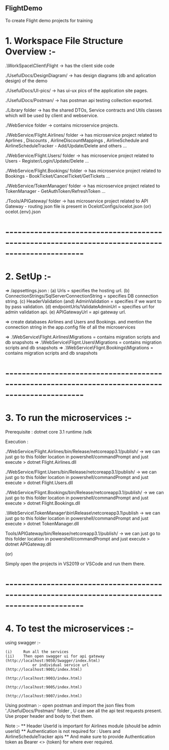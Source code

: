 ## FlightDemo
To create Flight demo projects for training

# 1. Workspace File Structure Overview :-

.\WorkSpace\Client\Flight -> has the client side code

./UsefulDocs/DesignDiagram/ -> has design diagrams (db and aplication design) of the demo

./UsefulDocs/UI-pics/ -> has ui-ux pics of the application site pages.

./UsefulDocs/Postman/ -> has postman api testing collection exported.

./Library folder -> has the shared DTOs, Service contracts and Utils classes which will be used by client and webservice.

./WebService folder -> contains microservice projects.

./WebService/Flight.Airlines/ folder -> has microservice project related to Aprlines , Discounts , AirlineDiscountMappings , AirlineSchedule and AirlineScheduleTracker - Add/Update/Delete and others ...

./WebService/Flight.Users/ folder -> has microservice project related to Users - Register/Login/Update/Delete ...

./WebService/Flight.Bookings/ folder -> has microservice project related to Bookings - BookTicket/CancelTicket/GetTickets ...

./WebService/TokenManager/ folder -> has microservice project related to TokenManager - GetAuthToken/RefreshToken ...

./Tools/APIGateway/ folder -> has microservice project related to API Gateway - routing json file is present in OcelotConfigs/ocelot.json (or) ocelot.{env}.json
# -----------------------------------------------------------------------------------------------

# 2. SetUp :-
=> <project>/appsettings.json :
			(a) Urls = specifies the hosting url.
			(b) ConnectionStrings/SqlServerConnectionString = specifies DB connection string.
			(c) HeaderValidation (and) AdminValidation = specifies if we want to by pass validation.
			(d) endpointUrls/ValidateAdminUrl = specifies url for admin validation api.
			(e) APIGatewayUrl = api gateway url.
			
=> create databases Airlines and Users and Bookings. and mention the connection string in the app.config file of all the microservices

=> .\WebService\Flight.Airlines\Migrations = contains migration scripts and db snapshots
=> .\WebService\Flignt.Users\Migrations = contains migration scripts and db snapshots
=> .\WebService\Flignt.Bookings\Migrations = contains migration scripts and db snapshots
# -----------------------------------------------------------------------------------------------

# 3. To run the microservices :-

Prerequisite : dotnet core 3.1 runtime /sdk

Execution :

./WebService/Flight.Airlines/bin/Release/netcoreapp3.1/publish/  -> we can just go to this folder location in powershell/commandPrompt and just execute 
                > dotnet Flight.Airlines.dll

./WebService/Flignt.Users/bin/Release/netcoreapp3.1/publish/  -> we can just go to this folder location in powershell/commandPrompt and just execute 
                > dotnet Flight.Users.dll

./WebService/Flignt.Bookings/bin/Release/netcoreapp3.1/publish/  -> we can just go to this folder location in powershell/commandPrompt and just execute 
                > dotnet Flight.Bookings.dll

.\WebService\TokenManager\bin\Release\netcoreapp3.1\publish  -> we can just go to this folder location in powershell/commandPrompt and just execute 
                > dotnet TokenManager.dll

Tools/APIGateway/bin/Release/netcoreapp3.1/publish/  -> we can just go to this folder location in powershell/commandPrompt and just execute 
                > dotnet APIGateway.dll

(or)

Simply open the projects in VS2019 or VSCode and run them there.
# -----------------------------------------------------------------------------------------------

# 4. To test the microservices :-

using swagger :-

	(i)		Run all the services
	(ii)	Then open swagger ui for api gateway (http://localhost:9050/Swagger/index.html) 
				or individual service url 	(http://localhost:9001/index.html)
											(http://localhost:9003/index.html)
											(http://localhost:9005/index.html)
											(http://localhost:9007/index.html)

Using postman :-
	open postman and import the json files from './UsefulDocs/Postman/' folder , U can see all the api test requests present.
	Use proper header and body to thet them.
	
Note :-
** Header UserId is important for Airlines module (should be admin userId)
** Authentication is not required for : Users and AirlineScheduleTracker apis
** And make sure to provide Authentication token as Bearer <<space>> {token} for where ever required.

  
